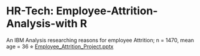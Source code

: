 # HR-Tech: Employee-Attrition-Analysis-with R
An IBM Analysis researching reasons for employee Attrition; n = 1470, mean age = 36 
⭐︎ [Employee_Attrition_Project.pptx](https://github.com/useattachments/files/19074017/Employee_Attrition_Project.pptx)



